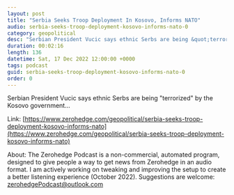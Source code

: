 ```yaml
---
layout: post
title: "Serbia Seeks Troop Deployment In Kosovo, Informs NATO"
audio: serbia-seeks-troop-deployment-kosovo-informs-nato-0
category: geopolitical
desc: "Serbian President Vucic says ethnic Serbs are being &quot;terrorized&quot; by the Kosovo government..."
duration: 00:02:16
length: 136
datetime: Sat, 17 Dec 2022 12:00:00 +0000
tags: podcast
guid: serbia-seeks-troop-deployment-kosovo-informs-nato-0
order: 0
---
```

Serbian President Vucic says ethnic Serbs are being &quot;terrorized&quot; by the Kosovo government...

Link: [https://www.zerohedge.com/geopolitical/serbia-seeks-troop-deployment-kosovo-informs-nato](https://www.zerohedge.com/geopolitical/serbia-seeks-troop-deployment-kosovo-informs-nato)

About: The Zerohedge Podcast is a non-commercial, automated program, designed to give people a way to get news from Zerohedge in an audio format.  I am actively working on tweaking and improving the setup to create a better listening experience (October 2022).  Suggestions are welcome: [zerohedgePodcast@outlook.com](mailto:zerohedgePodcast@outlook.com)
